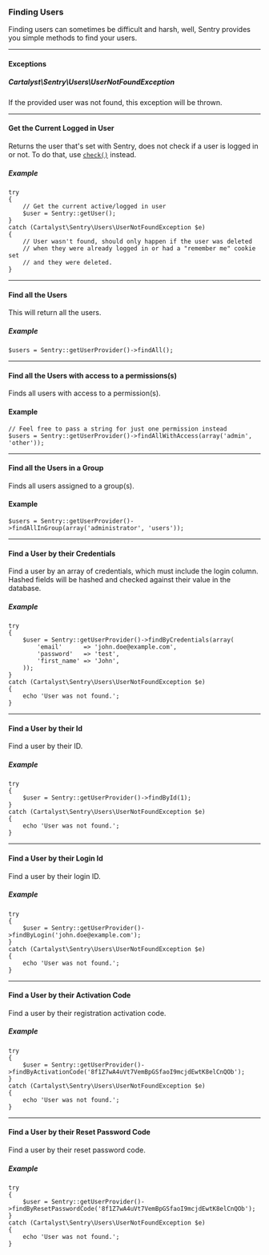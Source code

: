 ### Finding Users

Finding users can sometimes be difficult and harsh, well, Sentry provides you
simple methods to find your users.

----------

#### Exceptions

##### Cartalyst\Sentry\Users\UserNotFoundException

If the provided user was not found, this exception will be thrown.

----------

#### Get the Current Logged in User

Returns the user that's set with Sentry, does not check if a user is logged in
or not. To do that, use [`check()`](/sentry-2/authentication/check) instead.

##### Example

	try
	{
		// Get the current active/logged in user
		$user = Sentry::getUser();
	}
	catch (Cartalyst\Sentry\Users\UserNotFoundException $e)
	{
		// User wasn't found, should only happen if the user was deleted
		// when they were already logged in or had a "remember me" cookie set
		// and they were deleted.
	}

----------

#### Find all the Users

This will return all the users.

##### Example

	$users = Sentry::getUserProvider()->findAll();

----------

#### Find all the Users with access to a permissions(s)

Finds all users with access to a permission(s).

#### Example

	// Feel free to pass a string for just one permission instead
	$users = Sentry::getUserProvider()->findAllWithAccess(array('admin', 'other'));

----------

#### Find all the Users in a Group

Finds all users assigned to a group(s).

#### Example

	$users = Sentry::getUserProvider()->findAllInGroup(array('administrator', 'users'));

----------

#### Find a User by their Credentials

Find a user by an array of credentials, which must include the login column. Hashed fields will be hashed and checked against their value in the database.

##### Example

	try
	{
		$user = Sentry::getUserProvider()->findByCredentials(array(
			'email'      => 'john.doe@example.com',
			'password'   => 'test',
			'first_name' => 'John',
		));
	}
	catch (Cartalyst\Sentry\Users\UserNotFoundException $e)
	{
		echo 'User was not found.';
	}

----------

#### Find a User by their Id

Find a user by their ID.

##### Example

	try
	{
		$user = Sentry::getUserProvider()->findById(1);
	}
	catch (Cartalyst\Sentry\Users\UserNotFoundException $e)
	{
		echo 'User was not found.';
	}

----------

#### Find a User by their Login Id

Find a user by their login ID.

##### Example

	try
	{
		$user = Sentry::getUserProvider()->findByLogin('john.doe@example.com');
	}
	catch (Cartalyst\Sentry\Users\UserNotFoundException $e)
	{
		echo 'User was not found.';
	}

----------

#### Find a User by their Activation Code

Find a user by their registration activation code.

##### Example

	try
	{
		$user = Sentry::getUserProvider()->findByActivationCode('8f1Z7wA4uVt7VemBpGSfaoI9mcjdEwtK8elCnQOb');
	}
	catch (Cartalyst\Sentry\Users\UserNotFoundException $e)
	{
		echo 'User was not found.';
	}

----------

#### Find a User by their Reset Password Code

Find a user by their reset password code.

##### Example

	try
	{
		$user = Sentry::getUserProvider()->findByResetPasswordCode('8f1Z7wA4uVt7VemBpGSfaoI9mcjdEwtK8elCnQOb');
	}
	catch (Cartalyst\Sentry\Users\UserNotFoundException $e)
	{
		echo 'User was not found.';
	}
